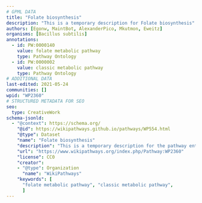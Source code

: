 ```yaml
---
# GPML DATA
title: "Folate biosynthesis"
description: "This is a temporary description for Folate biosynthesis"
authors: [Egonw, MaintBot, AlexanderPico, Mkutmon, Eweitz]
organisms: [Bacillus subtilis]
annotations:
  - id: PW:0000140
    value: folate metabolic pathway
    type: Pathway Ontology
  - id: PW:0000002
    value: classic metabolic pathway
    type: Pathway Ontology
# ADDITIONAL DATA
last-edited: 2021-05-24
communities: []
wpid: "WP2360"
# STRUCTURED METADATA FOR SEO
seo:
  type: CreativeWork
schema-jsonld:
  - "@context": https://schema.org/
    "@id": https://wikipathways.github.io/pathways/WP554.html
    "@type": Dataset
    "name": "Folate biosynthesis"
    "description": "This is a temporary description for the pathway entitled: Folate biosynthesis"
    "url": "https://www.wikipathways.org/index.php/Pathway:WP2360"
    "license": CC0
    "creator":
    - "@type": Organization
      "name": "WikiPathways"
    "keywords": [
      "folate metabolic pathway", "classic metabolic pathway",
      ]
---
```

